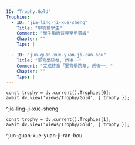 ```yaml
---
ID: "Trophy.Gold"
Trophies:
  - ID: "jia-ling-ji-xue-sheng"
    Title: "甲零級學生"
    Comment: "學生階級晉昇至甲零級"
    Chapter: ""
    Tips: |

  - ID: "jun-guan-xue-yuan-ji-ran-hou"
    Title: "軍官學院祭, 然後──"
    Comment: "完成終章「軍官學院祭, 然後──」"
    Chapter: ""
    Tips: |
---
```

```dataviewjs
const trophy = dv.current().Trophies[0];
await dv.view('Views/Trophy/Gold', { trophy });
```
^jia-ling-ji-xue-sheng

```dataviewjs
const trophy = dv.current().Trophies[1];
await dv.view('Views/Trophy/Gold', { trophy });
```
^jun-guan-xue-yuan-ji-ran-hou